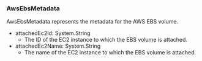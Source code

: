 ### AwsEbsMetadata
AwsEbsMetadata represents the metadata for the AWS EBS volume.

- attachedEc2Id: System.String
  - The ID of the EC2 instance to which the EBS volume is attached.
- attachedEc2Name: System.String
  - The name of the EC2 instance to which the EBS volume is attached.
